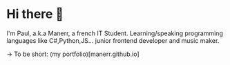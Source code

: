 # Hi there 👋

I'm Paul, a.k.a Manerr, a french IT Student.
Learning/speaking programming languages like C#,Python,JS... junior frontend developer and music maker.

-> To be short: (my portfolio)[manerr.github.io] 

